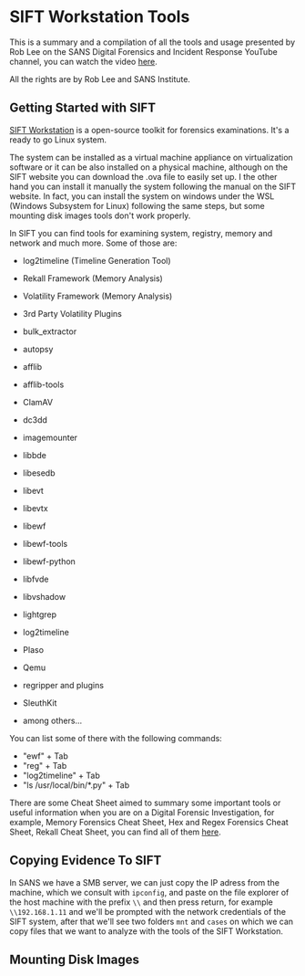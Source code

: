 # SIFT Workstation Tools

This is a summary and a compilation of all the tools and usage presented by Rob Lee on the SANS Digital Forensics and Incident Response YouTube channel, you can watch the video [here](https://www.youtube.com/watch?v=ai_7Fkv6igw).

All the rights are by Rob Lee and SANS Institute.



## Getting Started with SIFT

[SIFT Workstation](http://dfir.to/SIFT-WORKSTATION) is a open-source toolkit for forensics examinations. It's a ready to go Linux system.

The system can be installed as a virtual machine appliance on virtualization software or it can be also installed on a physical machine, although on the SIFT website you can download the .ova file to easily set up. I the other hand you can install it manually the system following the manual on the SIFT website. In fact, you can install the system on windows under the WSL (Windows Subsystem for Linux) following the same steps, but some mounting disk images tools don't work properly.

In SIFT you can find tools for examining system, registry, memory and network and much more. Some of those are:

- log2timeline (Timeline Generation Tool)

- Rekall Framework (Memory Analysis)

- Volatility Framework (Memory Analysis)

- 3rd Party Volatility Plugins

- bulk_extractor

- autopsy

- afflib

- afflib-tools

- ClamAV

- dc3dd

- imagemounter

- libbde 

- libesedb

- libevt

- libevtx

- libewf 

- libewf-tools

- libewf-python

- libfvde

- libvshadow

- lightgrep

- log2timeline

- Plaso

- Qemu

- regripper and plugins

- SleuthKit

- among others...

You can list some of there with the following commands:

- "ewf" + Tab
- "reg" + Tab
- "log2timeline" + Tab
- "ls /usr/local/bin/*.py" + Tab

There are some Cheat Sheet aimed to summary some important tools or useful information when you are on a Digital Forensic Investigation, for example, Memory Forensics Cheat Sheet, Hex and Regex Forensics Cheat Sheet, Rekall Cheat Sheet, you can find all of them [here](http://dfir.to/DFIR-CheatSheets).



## Copying Evidence To SIFT

In SANS we have a SMB server, we can just copy the IP adress from the machine, which we consult  with ```ipconfig```, and paste on the file explorer of the host machine with the prefix ```\\``` and then press return,  for example ```\\192.168.1.11``` and we'll be prompted with the network credentials of the SIFT system, after that we'll see two folders ```mnt``` and ```cases``` on which we can copy files that we want to analyze with the tools of the SIFT Workstation.



## Mounting Disk Images

